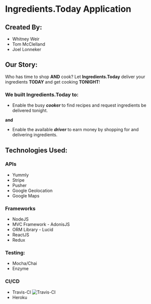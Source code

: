# Ingredients.Today Application

## Created By:
- Whitney Weir
- Tom McClelland
- Joel Lonneker

## Our Story:
Who has time to shop **AND** cook?  Let **Ingredients.Today** deliver your ingredients **TODAY** and get cooking **TONIGHT**!
### We built Ingredients.Today to:
- Enable the busy **_cooker_** to find recipes and request ingredients be delivered tonight.

**and** 

- Enable the available **_driver_** to earn money by shopping for and delivering ingredients.

## Technologies Used:
### APIs
- Yummly
- Stripe
- Pusher
- Google Geolocation
- Google Maps

### Frameworks
- NodeJS
- MVC Framework - AdonisJS
- ORM Library - Lucid
- ReactJS
- Redux

### Testing:
- Mocha/Chai
- Enzyme

### CI/CD
- Travis-CI ![Travis-CI](https://api.travis-ci.org/tpmcclelland/ironyard-final-project.svg?branch=master)
- Heroku
